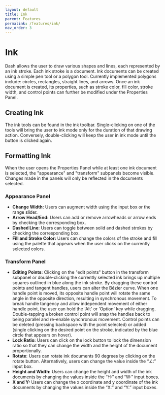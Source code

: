 ```yaml
---
layout: default
title: Ink
parent: Features
permalink: /features/ink/
nav_order: 3
---
```


# Ink

Dash allows the user to draw various shapes and lines, each represented by an ink stroke. Each ink stroke is a document. Ink documents can be created using a simple pen tool or a polygon tool. Currently implemented polygons include: circles, rectangles, straight lines, and arrows. Once an ink document is created, its properties, such as stroke color, fill color, stroke width, and control points can further be modified under the Properties Panel.

## Creating Ink 

The ink tools can be found in the ink toolbar. Single-clicking on one of the tools will bring the user to ink mode only for the duration of that drawing action. Conversely, double-clicking will keep the user in ink mode until the button is clicked again.

## Formatting Ink

When the user opens the Properties Panel while at least one ink document is selected, the "appearance" and "transform" subpanels become visible. Changes made in the panels will only be reflected in the documents selected.

### Appearance Panel

- **Change Width:** Users can augment width using the input box or the range slider.
- **Arrow Head/End:** Users can add or remove arrowheads or arrow ends by checking the corresponding box.
- **Dashed Line:** Users can toggle between solid and dashed strokes by checking the corresponding box.
- **Fill and Stroke Color:** Users can change the colors of the stroke and fill using the palette that appears when the user clicks on the currently selected colors.

### Transform Panel

- **Editing Points:** Clicking on the "edit points" button in the transform subpanel or double-clicking the currently selected ink brings up multiple squares outlined in blue along the ink stroke. By dragging these control points and tangent handles, users can alter the Bézier curve. When one handle point is moved, its opposite handle point will rotate the same angle in the opposite direction, resulting in synchronous movement. To break handle tangency and allow independent movement of either handle point, the user can hold the 'Alt' or 'Option' key while dragging. Double-tapping a broken control point will snap the handles back to being parallel and re-enable synchronous movement. Control points can be deleted (pressing backspace with the point selected) or added (single clicking on the desired point on the stroke, indicated by the blue circle that appears on hover).
- **Lock Ratio:** Users can click on the lock button to lock the dimension ratio so that they can change the width and the height of the document proportionally.
- **Rotate:** Users can rotate ink documents 90 degrees by clicking on the rotate button. Alternatively, users can change the value inside the “∠:” input box.
- **Height and Width:** Users can change the height and width of the ink documents by changing the values inside the  “H:” and “W:” input boxes.
- **X and Y:** Users can change the x coordinate and y coordinate of the ink documents by changing the values inside the “X:” and “Y:” input boxes.